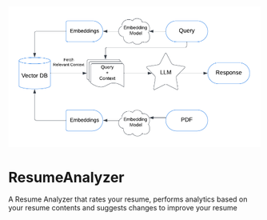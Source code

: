 ![Architecture](https://github.com/ShashankHebbar006/ResumeAnalyzer/blob/main/RAG%20Architecture.png)

# ResumeAnalyzer
A Resume Analyzer that rates your resume, performs analytics based on your resume contents and suggests changes to improve your resume
